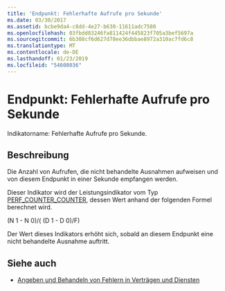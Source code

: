 ```yaml
---
title: 'Endpunkt: Fehlerhafte Aufrufe pro Sekunde'
ms.date: 03/30/2017
ms.assetid: bcbe9da4-c8dd-4e27-b630-11611adc7580
ms.openlocfilehash: 03fbdd83246fa811424f445823f705a3bef5697a
ms.sourcegitcommit: 6b308cf6d627d78ee36dbbae8972a310ac7fd6c8
ms.translationtype: MT
ms.contentlocale: de-DE
ms.lasthandoff: 01/23/2019
ms.locfileid: "54608036"
---
```

# <a name="endpoint-calls-failed-per-second"></a>Endpunkt: Fehlerhafte Aufrufe pro Sekunde
Indikatorname: Fehlerhafte Aufrufe pro Sekunde.  
  
## <a name="description"></a>Beschreibung  
 Die Anzahl von Aufrufen, die nicht behandelte Ausnahmen aufweisen und von diesem Endpunkt in einer Sekunde empfangen werden.  
  
 Dieser Indikator wird der Leistungsindikator vom Typ [PERF_COUNTER_COUNTER](https://go.microsoft.com/fwlink/?LinkID=94649), dessen Wert anhand der folgenden Formel berechnet wird.  
  
 (N 1 - N 0)/( (D 1 - D 0)/F)  
  
 Der Wert dieses Indikators erhöht sich, sobald an diesem Endpunkt eine nicht behandelte Ausnahme auftritt.  
  
## <a name="see-also"></a>Siehe auch
- [Angeben und Behandeln von Fehlern in Verträgen und Diensten](../../../../../docs/framework/wcf/specifying-and-handling-faults-in-contracts-and-services.md)
